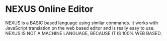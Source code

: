 # NEXUS Online Editor 
NEXUS is a BASIC based language using similar commands. It works with JavaScript translation on the web based editor and is really easy to use.
NEXUS IS NOT A MACHINE LANGUAGE, BECAUSE IT IS 100% WEB BASED.
